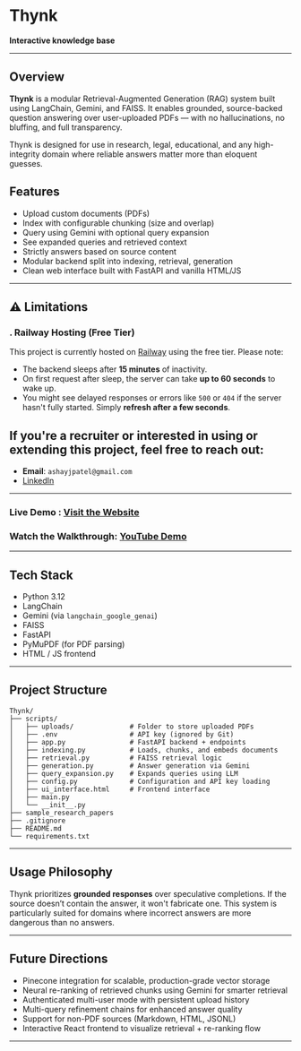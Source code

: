 # Thynk  
**Interactive knowledge base**  

---

## Overview

**Thynk** is a modular Retrieval-Augmented Generation (RAG) system built using LangChain, Gemini, and FAISS. It enables grounded, source-backed question answering over user-uploaded PDFs — with no hallucinations, no bluffing, and full transparency.

Thynk is designed for use in research, legal, educational, and any high-integrity domain where reliable answers matter more than eloquent guesses.


## Features

- Upload custom documents (PDFs)
- Index with configurable chunking (size and overlap)
- Query using Gemini with optional query expansion
- See expanded queries and retrieved context
- Strictly answers based on source content
- Modular backend split into indexing, retrieval, generation
- Clean web interface built with FastAPI and vanilla HTML/JS

---

## ⚠️ Limitations

### . Railway Hosting (Free Tier)

This project is currently hosted on [Railway](https://railway.app/) using the free tier. Please note:

- The backend sleeps after **15 minutes** of inactivity.
- On first request after sleep, the server can take **up to 60 seconds** to wake up.
- You might see delayed responses or errors like `500` or `404` if the server hasn't fully started. Simply **refresh after a few seconds**.


## If you're a recruiter or interested in using or extending this project, feel free to reach out:

-  **Email**: `ashayjpatel@gmail.com`
- [LinkedIn](https://linkedin.com/in/ashayjpatel)
  
---
### **Live Demo** : [Visit the Website](https://thynk-production.up.railway.app/)

### **Watch the Walkthrough**: [YouTube Demo](https://youtu.be/37_5XXa4XI4)
---

## Tech Stack

- Python 3.12
- LangChain
- Gemini (via `langchain_google_genai`)
- FAISS
- FastAPI
- PyMuPDF (for PDF parsing)
- HTML / JS frontend

---

## Project Structure

```
Thynk/
├── scripts/
│   ├── uploads/              # Folder to store uploaded PDFs
│   ├── .env                  # API key (ignored by Git)
│   ├── app.py                # FastAPI backend + endpoints
│   ├── indexing.py           # Loads, chunks, and embeds documents
│   ├── retrieval.py          # FAISS retrieval logic
│   ├── generation.py         # Answer generation via Gemini
│   ├── query_expansion.py    # Expands queries using LLM
│   ├── config.py             # Configuration and API key loading
│   ├── ui_interface.html     # Frontend interface
│   ├── main.py
│   └── __init__.py
├── sample_research_papers
├── .gitignore
├── README.md
└── requirements.txt
```

---

## Usage Philosophy

Thynk prioritizes **grounded responses** over speculative completions. If the source doesn’t contain the answer, it won't fabricate one. This system is particularly suited for domains where incorrect answers are more dangerous than no answers.

---

## Future Directions

* Pinecone integration for scalable, production-grade vector storage
* Neural re-ranking of retrieved chunks using Gemini for smarter retrieval
* Authenticated multi-user mode with persistent upload history
* Multi-query refinement chains for enhanced answer quality
* Support for non-PDF sources (Markdown, HTML, JSONL)
* Interactive React frontend to visualize retrieval + re-ranking flow

---
